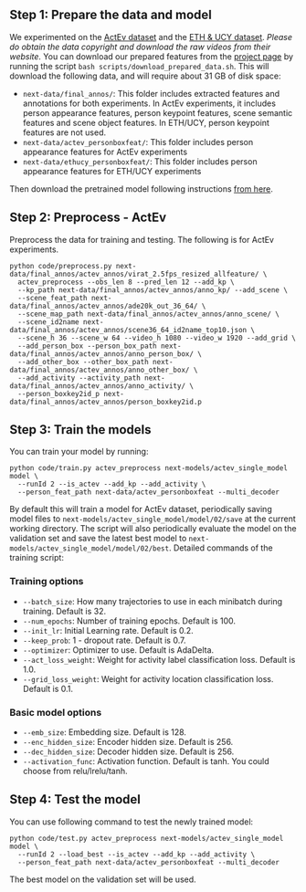 
## Step 1: Prepare the data and model
We experimented on the [ActEv dataset](https://actev.nist.gov) and
the [ETH & UCY dataset](https://graphics.cs.ucy.ac.cy/research/downloads/crowd-data).
*Please do obtain the data copyright and download the raw videos from their website.*
You can download our prepared features from the [project page](next.cs.cmu.edu)
by running the script `bash scripts/download_prepared_data.sh`.
This will download the following data, and will require
about 31 GB of disk space:

- `next-data/final_annos/`: This folder includes extracted features and
annotations for both experiments. In ActEv experiments, it includes
person appearance features, person keypoint features, scene semantic
features and scene object features. In ETH/UCY, person keypoint features
are not used.
- `next-data/actev_personboxfeat/`: This folder includes person appearance
features for ActEv experiments
- `next-data/ethucy_personboxfeat/`: This folder includes person appearance
features for ETH/UCY experiments

Then download the pretrained model following instructions
[from here](README.md#pretrained-models).

## Step 2: Preprocess - ActEv
Preprocess the data for training and testing.
The following is for ActEv experiments.

```
python code/preprocess.py next-data/final_annos/actev_annos/virat_2.5fps_resized_allfeature/ \
  actev_preprocess --obs_len 8 --pred_len 12 --add_kp \
  --kp_path next-data/final_annos/actev_annos/anno_kp/ --add_scene \
  --scene_feat_path next-data/final_annos/actev_annos/ade20k_out_36_64/ \
  --scene_map_path next-data/final_annos/actev_annos/anno_scene/ \
  --scene_id2name next-data/final_annos/actev_annos/scene36_64_id2name_top10.json \
  --scene_h 36 --scene_w 64 --video_h 1080 --video_w 1920 --add_grid \
  --add_person_box --person_box_path next-data/final_annos/actev_annos/anno_person_box/ \
  --add_other_box --other_box_path next-data/final_annos/actev_annos/anno_other_box/ \
  --add_activity --activity_path next-data/final_annos/actev_annos/anno_activity/ \
  --person_boxkey2id_p next-data/final_annos/actev_annos/person_boxkey2id.p
```

## Step 3: Train the models
You can train your model by running:

```
python code/train.py actev_preprocess next-models/actev_single_model model \
  --runId 2 --is_actev --add_kp --add_activity \
  --person_feat_path next-data/actev_personboxfeat --multi_decoder
```
By default this will train a model for ActEv dataset, periodically saving model
files to `next-models/actev_single_model/model/02/save` at the current working
directory. The script will also periodically evaluate the model on the
validation set and save the latest best model to
`next-models/actev_single_model/model/02/best`.
Detailed commands of the training script:

### Training options

- `--batch_size`: How many trajectories to use in each minibatch during training.
Default is 32.
- `--num_epochs`: Number of training epochs. Default is 100.
- `--init_lr`: Initial Learning rate. Default is 0.2.
- `--keep_prob`: 1 - dropout rate. Default is 0.7.
- `--optimizer`: Optimizer to use. Default is AdaDelta.
- `--act_loss_weight`: Weight for activity label classification loss.
Default is 1.0.
- `--grid_loss_weight`: Weight for activity location classification loss.
Default is 0.1.

###  Basic model options

- `--emb_size`: Embedding size. Default is 128.
- `--enc_hidden_size`: Encoder hidden size. Default is 256.
- `--dec_hidden_size`: Decoder hidden size. Default is 256.
- `--activation_func`: Activation function. Default is tanh.
You could choose from relu/lrelu/tanh.

## Step 4: Test the model
You can use following command to test the newly trained model:

```
python code/test.py actev_preprocess next-models/actev_single_model model \
  --runId 2 --load_best --is_actev --add_kp --add_activity \
  --person_feat_path next-data/actev_personboxfeat --multi_decoder
```
The best model on the validation set will be used.

